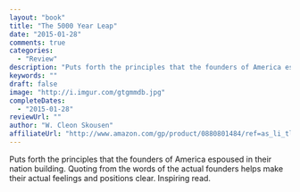 ```yaml
---
layout: "book"
title: "The 5000 Year Leap"
date: "2015-01-28"
comments: true
categories:
  - "Review"
description: "Puts forth the principles that the founders of America espoused in their nation building.  Quoting from the words of the actual founders helps make th"
keywords: ""
draft: false
image: "http://i.imgur.com/gtgmmdb.jpg"
completeDates:
  - "2015-01-28"
reviewUrl: ""
author: "W. Cleon Skousen"
affiliateUrl: "http://www.amazon.com/gp/product/0880801484/ref=as_li_tl?ie=UTF8&camp=1789&creative=390957&creativeASIN=0880801484&linkCode=as2&tag=jaktre-20&linkId=Q4YQAQGFSKB5VUOQ"
---
```


Puts forth the principles that the founders of America espoused in their nation building.  Quoting from the words of the actual founders helps make their actual feelings and positions clear.  Inspiring read.
